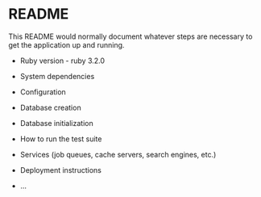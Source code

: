 # README

This README would normally document whatever steps are necessary to get the
application up and running.


* Ruby version - ruby 3.2.0

* System dependencies

* Configuration

* Database creation

* Database initialization

* How to run the test suite

* Services (job queues, cache servers, search engines, etc.)

* Deployment instructions

* ...
